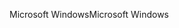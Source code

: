 <span data-ttu-id="1f32f-101">Microsoft Windows</span><span class="sxs-lookup"><span data-stu-id="1f32f-101">Microsoft Windows</span></span>